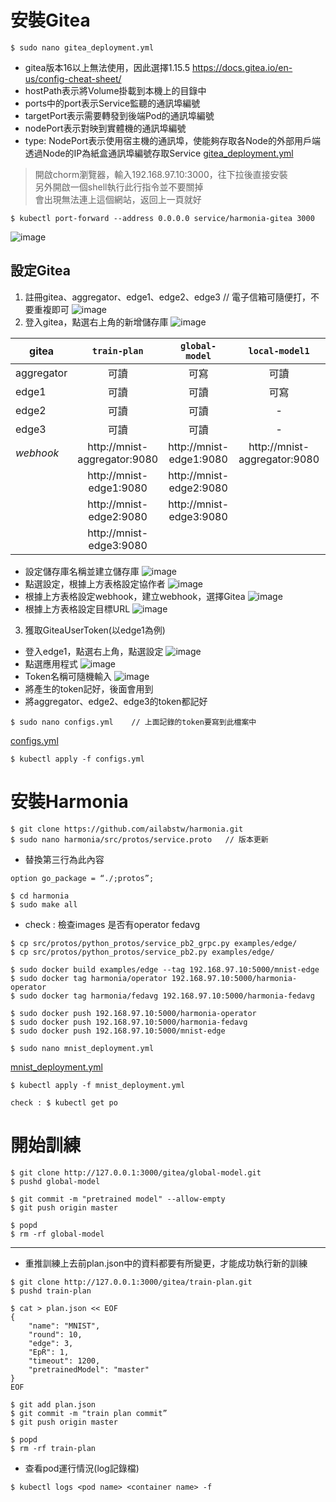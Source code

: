 # 安裝Gitea
```
$ sudo nano gitea_deployment.yml
```
* gitea版本16以上無法使用，因此選擇1.15.5
<https://docs.gitea.io/en-us/config-cheat-sheet/>
* hostPath表示將Volume掛載到本機上的目錄中
* ports中的port表示Service監聽的通訊埠編號
* targetPort表示需要轉發到後端Pod的通訊埠編號
* nodePort表示對映到實體機的通訊埠編號
* type: NodePort表示使用宿主機的通訊埠，使能夠存取各Node的外部用戶端透過Node的IP為紙盒通訊埠編號存取Service
[gitea_deployment.yml](https://github.com/jai-9110/Harmonia-FL/blob/8d92dc462e85a717171ebcb3ff43a598150cbd62/%E5%AE%89%E8%A3%9DHarmonia/gitea_deployment.yml)
> 開啟chorm瀏覽器，輸入192.168.97.10:3000，往下拉後直接安裝  
> 另外開啟一個shell執行此行指令並不要關掉  
> 會出現無法連上這個網站，返回上一頁就好
```
$ kubectl port-forward --address 0.0.0.0 service/harmonia-gitea 3000
```
![image](https://github.com/jai-9110/Harmonia-FL/blob/0b9c169e1209c02f349befd6dc833262a987339d/picture/%E5%AE%89%E8%A3%9Dgitea.png)
## 設定Gitea
1. 註冊gitea、aggregator、edge1、edge2、edge3    // 電子信箱可隨便打，不要重複即可
![image](https://github.com/jai-9110/Harmonia-FL/blob/c207227562c6e23239727d880a0414596753000e/picture/%E8%A8%BB%E5%86%8A%E5%B8%B3%E8%99%9F.png)
2. 登入gitea，點選右上角的新增儲存庫
![image](https://github.com/jai-9110/Harmonia-FL/blob/c8e482deb27c0b17a6d1f4ea20bf553e0ba5fab9/picture/%E6%96%B0%E5%A2%9E%E5%84%B2%E5%AD%98%E5%BA%AB.png)

| gitea | `train-plan` | `global-model` | `local-model1` | `local-model2` | `local-model3` |
|-----|:-------:|:-------:|:---:|:---:|:---:|
| aggregator | 可讀 | 可寫 | 可讀 | 可讀 | 可讀 |
| edge1 | 可讀 | 可讀 | 可寫 | - | - |
| edge2 | 可讀 | 可讀 | - | 可寫 | - |
| edge3 | 可讀 | 可讀 | - | - | 可寫 |
| *webhook* | http://mnist-aggregator:9080 | http://mnist-edge1:9080 | http://mnist-aggregator:9080 | http://mnist-aggregator:9080 | http://mnist-aggregator:9080 |
|   | http://mnist-edge1:9080 | http://mnist-edge2:9080 |
|   | http://mnist-edge2:9080 | http://mnist-edge3:9080 |
|   | http://mnist-edge3:9080 |

* 設定儲存庫名稱並建立儲存庫
  ![image](https://github.com/jai-9110/Harmonia-FL/blob/3fdf7d4949ffe4e8ddd2599e76cbfc30ea4768ce/picture/%E6%96%B0%E5%A2%9E%E5%84%B2%E5%AD%98%E5%BA%AB-2.png)  
* 點選設定，根據上方表格設定協作者
  ![image](https://github.com/jai-9110/Harmonia-FL/blob/125fcb24cf2eb99f99aa2713b3461812d6ac8fbf/picture/%E8%A8%AD%E5%AE%9A%E5%8D%94%E4%BD%9C%E8%80%85.png)  
* 根據上方表格設定webhook，建立webhook，選擇Gitea
  ![image](https://github.com/jai-9110/Harmonia-FL/blob/9d2d298791ca00380698b2592129329951d7f04b/picture/%E5%BB%BA%E7%AB%8Bwebhook.png)  
* 根據上方表格設定目標URL
  ![image](https://github.com/jai-9110/Harmonia-FL/blob/93c9bbfb14e522ba3e76d79906215b796b09a5bc/picture/%E8%A8%AD%E5%AE%9AURL.png)  
 
3.  獲取GiteaUserToken(以edge1為例)
* 登入edge1，點選右上角，點選設定
![image](https://github.com/jai-9110/Harmonia-FL/blob/79438b1925702b96fced4189b94dddc0135f12d4/picture/get_token-1.png)
* 點選應用程式
![image](https://github.com/jai-9110/Harmonia-FL/blob/3c650ccbe5fe06f019ef6576873d251fc251d4ce/picture/%E6%87%89%E7%94%A8%E7%A8%8B%E5%BC%8F.png)
* Token名稱可隨機輸入
![image](https://github.com/jai-9110/Harmonia-FL/blob/5a77d1f27e5adab0efa73c9353a1c48c89688bcf/picture/get_token-2.png)
* 將產生的token記好，後面會用到
* 將aggregator、edge2、edge3的token都記好

```
$ sudo nano configs.yml    // 上面記錄的token要寫到此檔案中
```
[configs.yml](https://github.com/jai-9110/Harmonia-FL/blob/f330123519fc1637153007dab02865237f356e37/%E5%AE%89%E8%A3%9DHarmonia/configs.yml)
```
$ kubectl apply -f configs.yml
```

# 安裝Harmonia
```
$ git clone https://github.com/ailabstw/harmonia.git
$ sudo nano harmonia/src/protos/service.proto   // 版本更新
```
* 替換第三行為此內容
```
option go_package = “./;protos”;     
```

```
$ cd harmonia
$ sudo make all
```
* check : 檢查images 是否有operator fedavg
```
$ cp src/protos/python_protos/service_pb2_grpc.py examples/edge/
$ cp src/protos/python_protos/service_pb2.py examples/edge/

$ sudo docker build examples/edge --tag 192.168.97.10:5000/mnist-edge
$ sudo docker tag harmonia/operator 192.168.97.10:5000/harmonia-operator
$ sudo docker tag harmonia/fedavg 192.168.97.10:5000/harmonia-fedavg

$ sudo docker push 192.168.97.10:5000/harmonia-operator
$ sudo docker push 192.168.97.10:5000/harmonia-fedavg
$ sudo docker push 192.168.97.10:5000/mnist-edge

$ sudo nano mnist_deployment.yml
```
[mnist_deployment.yml](https://github.com/jai-9110/Harmonia-FL/blob/9fb62aa5aca737846702b2a73345ec1c4eba0758/%E5%AE%89%E8%A3%9DHarmonia/mnist_deployment.yml)
```
$ kubectl apply -f mnist_deployment.yml

check : $ kubectl get po
```

# 開始訓練
```
$ git clone http://127.0.0.1:3000/gitea/global-model.git
$ pushd global-model

$ git commit -m "pretrained model" --allow-empty
$ git push origin master

$ popd
$ rm -rf global-model
```
--------------------------------------------------------------
* 重推訓練上去前plan.json中的資料都要有所變更，才能成功執行新的訓練
```
$ git clone http://127.0.0.1:3000/gitea/train-plan.git
$ pushd train-plan

$ cat > plan.json << EOF
{
    "name": "MNIST",
    "round": 10,
    "edge": 3,
    "EpR": 1,
    "timeout": 1200,
    "pretrainedModel": "master"
}
EOF

$ git add plan.json
$ git commit -m "train plan commit”
$ git push origin master

$ popd
$ rm -rf train-plan
```
* 查看pod運行情況(log記錄檔)
```
$ kubectl logs <pod name> <container name> -f
```
